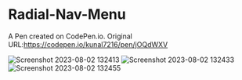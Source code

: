 # Radial-Nav-Menu
A Pen created on CodePen.io. Original URL:https://codepen.io/kunal7216/pen/jOQdWXV

![Screenshot 2023-08-02 132413](https://github.com/kunal7216/Radial-Nav-Menu/assets/112888767/8e9ab81f-9a7f-4a01-a53e-b59fda58be82)
![Screenshot 2023-08-02 132433](https://github.com/kunal7216/Radial-Nav-Menu/assets/112888767/51fb8950-f99d-4ad8-bfd3-7ec84e2cbde9)
![Screenshot 2023-08-02 132455](https://github.com/kunal7216/Radial-Nav-Menu/assets/112888767/2329dcf9-54a9-4c72-a233-2a21493bd355)
